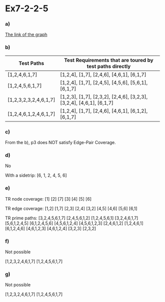# Ex7-2-2-5

### a)

[The link of the graph](https://cs.gmu.edu:8443/offutt/coverage/GraphCoverage?edges=1+2%0D%0A1+7%0D%0A2+3%0D%0A2+4%0D%0A3+2%0D%0A4+5%0D%0A4+6%0D%0A5+6%0D%0A6+1%0D%0A&initialNode=1&endNode=7&action=Nodes)

### b)

|Test Paths|	Test Requirements that are toured by test paths directly|
|---|---|
|[1,2,4,6,1,7]|	[1,2,4], [1,7], [2,4,6], [4,6,1], [6,1,7]|
|[1,2,4,5,6,1,7]|	[1,2,4], [1,7], [2,4,5], [4,5,6], [5,6,1], [6,1,7]|
|[1,2,3,2,3,2,4,6,1,7]|	[1,2,3], [1,7], [2,3,2], [2,4,6], [3,2,3], [3,2,4], [4,6,1], [6,1,7]|
|[1,2,4,6,1,2,4,6,1,7]|	[1,2,4], [1,7], [2,4,6], [4,6,1], [6,1,2], [6,1,7]|

### c)

From the b), p3 does NOT satisfy Edge-Pair Coverage.

### d)

No

With a sidetrip: [6, 1, 2, 4, 5, 6]

### e)

TR node coverage: [1] [2] [7] [3] [4] [5] [6]

TR edge coverage: [1,2] [1,7] [2,3] [2,4] [3,2] [4,5] [4,6] [5,6] [6,1]

TR prime paths: [3,2,4,5,6,1,7] [2,4,5,6,1,2] [1,2,4,5,6,1] [3,2,4,6,1,7] [5,6,1,2,4,5] [6,1,2,4,5,6] [4,5,6,1,2,4] [4,5,6,1,2,3] [2,4,6,1,2] [1,2,4,6,1] [6,1,2,4,6] [4,6,1,2,3] [4,6,1,2,4] [3,2,3] [2,3,2]

### f)

Not possible

[1,2,3,2,4,6,1,7]
[1,2,4,5,6,1,7]

### g)

Not possible

[1,2,3,2,4,6,1,7]
[1,2,4,5,6,1,7]
